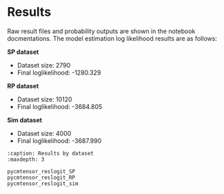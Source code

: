 # Results
Raw result files and probability outputs are shown in the notebook docmentations. 
The model estimation log likelihood results are as follows:

**SP dataset**
- Dataset size: 2790
- Final loglikelihood: -1280.329

**RP dataset**
- Dataset size: 10120
- Final loglikelihood: -3684.805

**Sim dataset**
- Dataset size: 4000
- Final loglikelihood: -3687.990

```{toctree}
:caption: Results by dataset
:maxdepth: 3

pycmtensor_reslogit_SP
pycmtensor_reslogit_RP
pycmtensor_reslogit_sim
```